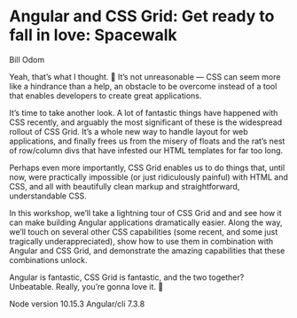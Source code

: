 # Angular and CSS Grid: Get ready to fall in love: Spacewalk

Bill Odom

Yeah, that’s what I thought. 🙂 It’s not unreasonable — CSS can seem more like a hindrance than a help, an obstacle to be overcome instead of a tool that enables developers to create great applications.

It’s time to take another look. A lot of fantastic things have happened with CSS recently, and arguably the most significant of these is the widespread rollout of CSS Grid. It’s a whole new way to handle layout for web applications, and finally frees us from the misery of floats and the rat’s nest of row/column divs that have infested our HTML templates for far too long.

Perhaps even more importantly, CSS Grid enables us to do things that, until now, were practically impossible (or just ridiculously painful) with HTML and CSS, and all with beautifully clean markup and straightforward, understandable CSS.

In this workshop, we’ll take a lightning tour of CSS Grid and and see how it can make building Angular applications dramatically easier. Along the way, we’ll touch on several other CSS capabilities (some recent, and some just tragically underappreciated), show how to use them in combination with Angular and CSS Grid, and demonstrate the amazing capabilities that these combinations unlock.

Angular is fantastic, CSS Grid is fantastic, and the two together? Unbeatable. Really, you’re gonna love it. 🙂


Node version 10.15.3
Angular/cli 7.3.8
